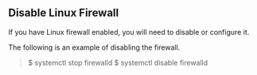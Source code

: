 ## Disable Linux Firewall 
If you have Linux firewall enabled, you will need to disable or configure it. 

The following is an example of disabling the firewall.

> $ systemctl stop firewalld
$ systemctl disable firewalld
